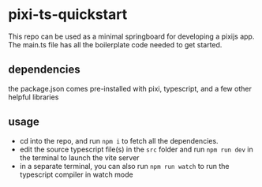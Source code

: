 # pixi-ts-quickstart

This repo can be used as a minimal springboard for developing a pixijs app. The main.ts file has all the boilerplate code needed to get started.

## dependencies
the package.json comes pre-installed with pixi, typescript, and a few other helpful libraries


## usage
- cd into the repo, and run `npm i` to fetch all the dependencies.
- edit the source typescript file(s) in the `src` folder and run `npm run dev` in the terminal to launch the vite server
- in a separate terminal, you can also run `npm run watch` to run the typescript compiler in watch mode
